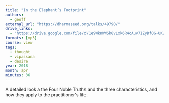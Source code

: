 ```yaml
---
title: "In the Elephant’s Footprint"
authors:
  - geoff
external_url: "https://dharmaseed.org/talks/49790/"
drive_links:
  - "https://drive.google.com/file/d/1e9WknWWSk8vLxk6R4cAuv7IZyDfOG-UK/view?usp=sharing"
formats: [mp3]
course: view
tags:
  - thought
  - vipassana
  - desire
year: 2018
month: apr
minutes: 36
---
```


A detailed look a the Four Noble Truths and the three characteristics, and how they apply to the practitioner's life.
